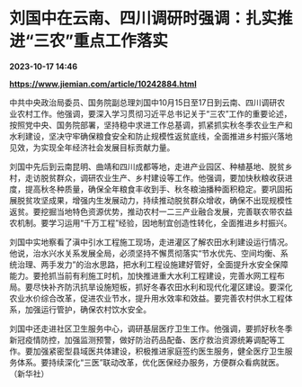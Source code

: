# 刘国中在云南、四川调研时强调：扎实推进“三农”重点工作落实

**2023-10-17 14:46**

**https://www.jiemian.com/article/10242884.html**

中共中央政治局委员、国务院副总理刘国中10月15日至17日到云南、四川调研农业农村工作。他强调，要深入学习贯彻习近平总书记关于“三农”工作的重要论述，按照党中央、国务院部署，坚持稳中求进工作总基调，抓紧抓实秋冬季农业生产和水利建设，坚决守牢确保粮食安全和防止规模性返贫底线，全面推进乡村振兴落地见效，为实现全年经济社会发展目标贡献力量。

刘国中先后到云南昆明、曲靖和四川成都等地，走进产业园区、种植基地、脱贫乡村，走访脱贫群众，调研农业生产、乡村建设等工作。他强调，要加快秋粮收获进度，提高秋冬种质量，确保全年粮食丰收到手、秋冬粮油播种面积稳定。要巩固拓展脱贫攻坚成果，增强内生发展动力，持续推动脱贫群众增收，确保不出现规模性返贫。要挖掘当地特色资源优势，推动农村一二三产业融合发展，完善联农带农益农机制。要学习运用“千万工程”经验，因地制宜创造性转化，全面推进乡村振兴。

刘国中实地察看了滇中引水工程施工现场，走进灌区了解农田水利建设运行情况。他说，治水兴水关系发展全局，必须坚持不懈贯彻落实“节水优先、空间均衡、系统治理、两手发力”的治水思路，把水利工程设施建好管好，全面提升水安全保障能力。要抢抓当前有利施工时机，加快推进重大水利工程建设，完善水网工程布局。要尽快补齐防汛抗旱设施短板，抓好冬春农田水利和现代化灌区建设。要深化农业水价综合改革，促进农业节水，提升用水效率和效益。要完善农村供水工程体系，加强运行管护，确保农村饮水安全。

刘国中还走进社区卫生服务中心，调研基层医疗卫生工作。他强调，要抓好秋冬季新冠疫情防控，加强监测预警，做好防治药品配备、医疗救治资源统筹调配等工作。要加强紧密型县域医共体建设，积极推进家庭签约医生服务，健全医疗卫生服务体系。要持续深化“三医”联动改革，优化医保经办服务，方便群众看病就医。（新华社）